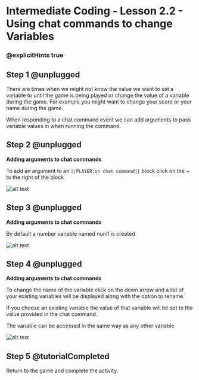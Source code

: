 # Intermediate Coding - Lesson 2.2 - Using chat commands to change Variables

### @explicitHints true

## Step 1 @unplugged
There are times when we might not know the value we want to set a variable to until the game is being played or change the value of a variable during the game. For example you might want to change your score or your name during the game.

When responding to a chat command event we can add arguments to pass variable values in when running the command.

## Step 2 @unplugged
**Adding arguments to chat commands**

To add an argument to an ``||PLAYER:on chat command||`` block click on the + to the right of the block

![alt text](https://github.com/Prodigy-Learning/CodingInMinecraft-Intermediate/blob/master/Lesson2/2.2/images/1-Arguments.png?raw=true "Arguments")

## Step 3 @unplugged
**Adding arguments to chat commands**

By default a number variable named num1 is created

![alt text](https://github.com/Prodigy-Learning/CodingInMinecraft-Intermediate/blob/master/Lesson2/2.2/images/2-Arguments.png?raw=true "Create a Variables")

## Step 4 @unplugged
**Adding arguments to chat commands**

To change the name of the variable click on the down arrow and a list of your existing variables will be displayed along with the option to rename.

If you choose an existing variable the value of that variable will be set to the value provided in the chat command.

The variable can be accessed in the same way as any other variable

![alt text](https://github.com/Prodigy-Learning/CodingInMinecraft-Intermediate/blob/master/Lesson2/2.2/images/3-Arguments.png?raw=true "Name Variables")


## Step 5 @tutorialCompleted
Return to the game and complete the activity.